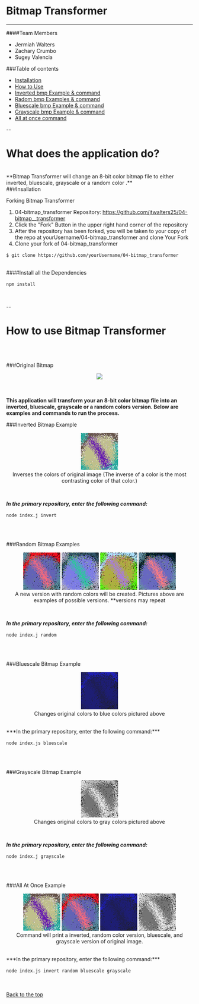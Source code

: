 <a name="top"></a>
# Bitmap Transformer
___



####Team Members
 * Jermiah Walters
 * Zachary Crumbo
 * Sugey Valencia

###Table of contents

  * [Installation](#Installation)
  * [How to Use](#usage)
   * [Inverted bmp Example & command](#invert)
   * [Radom bmp  Examples & command](#random)
   * [Bluescale bmp  Example & command](#blue) 
   * [Grayscale bmp  Example & command](#gray)
   * [All at once command](#all) 
   
  --
  
What does the application do?
=================
<br> 
**Bitmap Transformer will change an 8-bit color bitmap file to either inverted, bluescale, grayscale or a random color .**

<br> 
<a name="Installation">
###Insallation
</a>

Forking Bitmap Transformer

1. 04-bitmap_transformer Repository: https://github.com/jtwalters25/04-bitmap__transformer
2. Click the "Fork" Button in the upper right hand corner of the repository 
3. After the repository has been forked, you will be taken to your copy of the repo at yourUsername/04-bitmap_transformer
and clone Your Fork
4. Clone your fork of 04-bitmap_transformer

~~~~
$ git clone https://github.com/yourUsername/04-bitmap_transformer

~~~~

<br> 
####Install all the Dependencies
 

~~~~
npm install
~~~~
<br> 


--


How to use Bitmap Transformer
=================


<br> <br>
 
<a name="usage">
###Original Bitmap
</a>
<br>
<p align="center">
<img src="img/palette-bitmap.bmp">
</p>
<br>

**This application will transform your an 8-bit color bitmap file into an inverted, bluescale, grayscale or a random colors version. Below are examples and commands to run the process.**
<br>

<a name="invert">
###Inverted Bitmap Example
</a>
<br>
<p align="center">
<img src="img/invert-bitmap.bmp">
<br>
Inverses the colors of original image  
 (The inverse of a color is the most contrasting color of that color.)
</p>

<br>

***In the primary repository, enter the following command:***

~~~~ 
node index.j invert
~~~~
<br><br>

<a name="random">
###Random Bitmap Examples
</a>
<br>
<p align="center">
<img src="img/randbmpOne.bmp">
<img src="img/randbmpTwo.bmp">		
<img src="img/randbmpthree.bmp">
<img src="img/randbmpfour.bmp">
<br>
A new version with random colors will be created. Pictures above are examples of possible versions. **versions may repeat
</p>

<br>

***In the primary repository, enter the following command:***

~~~~ 
node index.j random
~~~~

<br><br>
 


<a name="blue">
###Bluescale Bitmap Example
</a>
<br>
<p align="center">
<img src="img/bluescale-bitmap.bmp">
<br>
Changes original colors to blue colors pictured above
</p>

<br>
***In the primary repository, enter the following command:***

~~~~
node index.js bluescale
~~~~
<br><br>

<a name="gray">
###Grayscale Bitmap Example
</a>
<br>
<p align="center">
<img src="img/grayscale-bitmap.bmp">
<br>
Changes original colors to gray colors pictured above
</p>

<br>

***In the primary repository, enter the following command:***

~~~~ 
node index.j grayscale
~~~~

<br><br>

<a name="all">
###All At Once Example
</a>

<br>
<p align="center">
<img src="img/invert-bitmap.bmp">
<img src="img/randbmpOne.bmp">
<img src="img/bluescale-bitmap.bmp">
<img src="img/grayscale-bitmap.bmp">
<br>
Command will print a inverted, random color version, bluescale, and  grayscale version of original image.

</p>

<br>
***In the primary repository, enter the following command:***

~~~~
node index.js invert random bluescale grayscale
~~~~
<br><br>
[Back to the top](#top)
